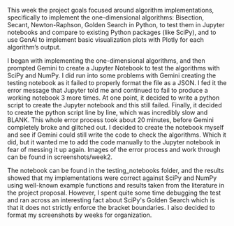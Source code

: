This week the project goals focused around algorithm implementations, specifically to implement the one-dimensional algorithms: Bisection, Secant, Newton-Raphson, Golden Search in Python, to test them in Jupyter notebooks and compare to existing Python packages (like SciPy), and to use GenAI to implement basic visualization plots with Plotly for each algorithm’s output.

I began with implementing the one-dimensional algorithms, and then prompted Gemini to create a Jupyter Notebook to test the algorithms with SciPy and NumPy. I did run into some problems with Gemini creating the testing notebook as it failed to properly format the file as a JSON. I fed it the error message that Jupyter told me and continued to fail to produce a working notebook 3 more times. At one point, it decided to write a python script to create the Jupyter notebook and this still failed. Finally, it decided to create the python script line by line, which was incredibly slow and BLANK. This whole error process took about 20 minutes, before Gemini completely broke and glitched out. I decided to create the notebook myself and see if Gemini could still write the code to check the algorithms. Which it did, but it wanted me to add the code manually to the Jupyter notebook in fear of messing it up again. Images of the error process and work through can be found in screenshots/week2. 

The notebook can be found in the testing_notebooks folder, and the results showed that my implementations were correct against SciPy and NumPy using well-known example functions and results taken from the literature in the project proposal. However, I spent quite some time debugging the test and ran across an interesting fact about SciPy's Golden Search which is that it does not strictly enforce the bracket boundaries. I also decided to format my screenshots by weeks for organization.

